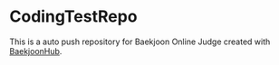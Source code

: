 # CodingTestRepo
This is a auto push repository for Baekjoon Online Judge created with [BaekjoonHub](https://github.com/BaekjoonHub/BaekjoonHub).
